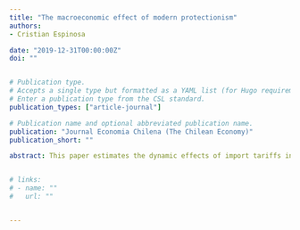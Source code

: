 ```yaml
---
title: "The macroeconomic effect of modern protectionism"
authors:
- Cristian Espinosa

date: "2019-12-31T00:00:00Z"
doi: ""


# Publication type.
# Accepts a single type but formatted as a YAML list (for Hugo requirements).
# Enter a publication type from the CSL standard.
publication_types: ["article-journal"]

# Publication name and optional abbreviated publication name.
publication: "Journal Economia Chilena (The Chilean Economy)"
publication_short: ""

abstract: This paper estimates the dynamic effects of import tariffs in Canada. The identification of an exogenous shock requires tackling with the problem of simultaneity, that otherwise, if not taken into account, would induce attenuation bias in the estimations. To deal with this, we use a database of temporary trade barriers to construct a measure of retaliatory tariffs. Using these, as an instrument for import tariff shocks in a Proxy-SVAR, we are able to identify the effect of exogenous shock. The results on GDP indicate that import tariffs are highly contractionary and that most of the effect is experienced in the short run. These remain robust to a series of alternative specifications and are larger than those obtained in the standard literature.


# links:
# - name: ""
#   url: ""


---
```

